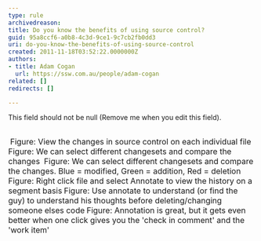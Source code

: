 ```yaml
---
type: rule
archivedreason: 
title: Do you know the benefits of using source control?
guid: 95a8ccf6-a0b8-4c3d-9ce1-9c7cb2fb0dd3
uri: do-you-know-the-benefits-of-using-source-control
created: 2011-11-18T03:52:22.0000000Z
authors:
- title: Adam Cogan
  url: https://ssw.com.au/people/adam-cogan
related: []
redirects: []

---
```



This field should not be null (Remove me when you edit this field).
<br><excerpt class='endintro'></excerpt><br>

  <img alt="" class="ms-rteCustom-ImageArea" src="/TFS/RulesToBetterVersionControlwithTFS(AKASourceControl)/PublishingImages/HistoryWindow.jpg" />&#160;<font class="ms-rteCustom-FigureNormal" size="+0">Figure&#58; View the changes in source control on each individual file</font> <img alt="" class="ms-rteCustom-ImageArea" src="/TFS/RulesToBetterVersionControlwithTFS(AKASourceControl)/PublishingImages/HistoryCompareMenu.jpg" /> <font class="ms-rteCustom-FigureNormal" size="+0">Figure&#58; We can select different changesets and compare the changes </font><img alt="" class="ms-rteCustom-ImageArea" src="/TFS/RulesToBetterVersionControlwithTFS(AKASourceControl)/PublishingImages/Compare.jpg" /> <font class="ms-rteCustom-FigureNormal" size="+0">Figure&#58; We can select different changesets and compare the changes. Blue = modified, Green = addition, Red = deletion <br>
</font><img alt="" class="ms-rteCustom-ImageArea" src="/TFS/RulesToBetterVersionControlwithTFS(AKASourceControl)/PublishingImages/AnnotateMenu.jpg" /><font class="ms-rteCustom-FigureNormal" size="+0">Figure&#58; Right click file and select Annotate to view the history on a segment basis</font> <img alt="" class="ms-rteCustom-ImageArea" src="/TFS/RulesToBetterVersionControlwithTFS(AKASourceControl)/PublishingImages/Annotate.jpg" /><font class="ms-rteCustom-FigureNormal" size="+0">Figure&#58; Use annotate to understand (or find the guy) to understand his thoughts before deleting/changing someone elses code</font> <img alt="" class="ms-rteCustom-ImageArea" src="/TFS/RulesToBetterVersionControlwithTFS(AKASourceControl)/PublishingImages/AnnotationAndComment.jpg" /><font class="ms-rteCustom-FigureNormal" size="+0">Figure&#58; Annotation is great, but it gets even better when one click gives you the 'check in comment' and the 'work item' </font>



